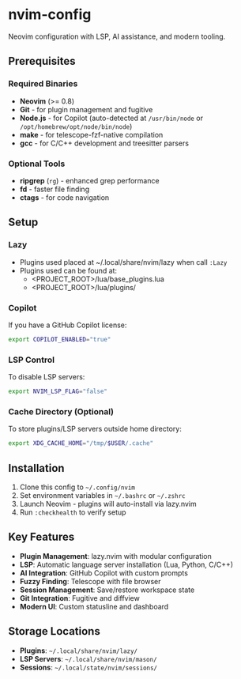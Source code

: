 # nvim-config
Neovim configuration with LSP, AI assistance, and modern tooling.

## Prerequisites

### Required Binaries
- **Neovim** (>= 0.8)
- **Git** - for plugin management and fugitive
- **Node.js** - for Copilot (auto-detected at `/usr/bin/node` or `/opt/homebrew/opt/node/bin/node`)
- **make** - for telescope-fzf-native compilation
- **gcc** - for C/C++ development and treesitter parsers

### Optional Tools
- **ripgrep** (`rg`) - enhanced grep performance
- **fd** - faster file finding
- **ctags** - for code navigation

## Setup

### Lazy
- Plugins used placed at ~/.local/share/nvim/lazy when call `:Lazy`
- Plugins used can be found at:
    - <PROJECT_ROOT>/lua/base_plugins.lua
    - <PROJECT_ROOT>/lua/plugins/

### Copilot
If you have a GitHub Copilot license:
```bash
export COPILOT_ENABLED="true"
```

### LSP Control
To disable LSP servers:
```bash
export NVIM_LSP_FLAG="false"
```

### Cache Directory (Optional)
To store plugins/LSP servers outside home directory:
```bash
export XDG_CACHE_HOME="/tmp/$USER/.cache"
```

## Installation

1. Clone this config to `~/.config/nvim`
2. Set environment variables in `~/.bashrc` or `~/.zshrc`
3. Launch Neovim - plugins will auto-install via lazy.nvim
4. Run `:checkhealth` to verify setup

## Key Features

- **Plugin Management**: lazy.nvim with modular configuration
- **LSP**: Automatic language server installation (Lua, Python, C/C++)
- **AI Integration**: GitHub Copilot with custom prompts
- **Fuzzy Finding**: Telescope with file browser
- **Session Management**: Save/restore workspace state
- **Git Integration**: Fugitive and diffview
- **Modern UI**: Custom statusline and dashboard

## Storage Locations

- **Plugins**: `~/.local/share/nvim/lazy/`
- **LSP Servers**: `~/.local/share/nvim/mason/`
- **Sessions**: `~/.local/state/nvim/sessions/`

